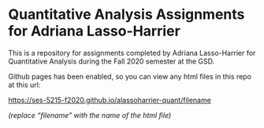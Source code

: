 # Quantitative Analysis Assignments for Adriana Lasso-Harrier

This is a repository for assignments completed by Adriana Lasso-Harrier for Quantitative Analysis during the Fall 2020 semester at the GSD.

Github pages has been enabled, so you can view any html files in this repo at this url:

https://ses-5215-f2020.github.io/alassoharrier-quant/filename

*(replace “filename” with the name of the html file)*
